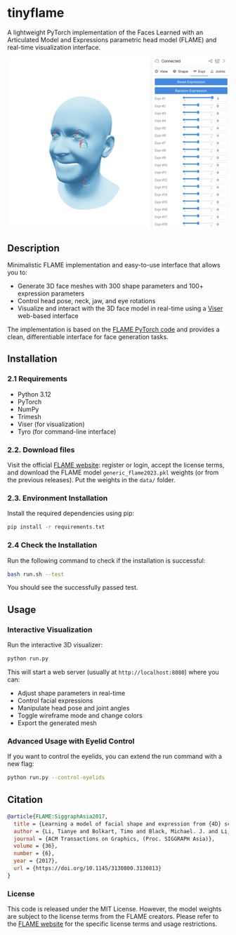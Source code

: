 # tinyflame

A lightweight PyTorch implementation of the Faces Learned with an Articulated Model and Expressions parametric head model (FLAME) and real-time visualization interface.

![tinyflame](assets/demo.png)

## Description

Minimalistic FLAME implementation and easy-to-use interface that allows you to:
- Generate 3D face meshes with 300 shape parameters and 100+ expression parameters
- Control head pose, neck, jaw, and eye rotations
- Visualize and interact with the 3D face model in real-time using a [Viser](https://github.com/viser-ai/viser) web-based interface

The implementation is based on the [FLAME PyTorch code](https://github.com/soubhiksanyal/FLAME_PyTorch) and provides a clean, differentiable interface for face generation tasks.

## Installation

### 2.1 Requirements

- Python 3.12
- PyTorch
- NumPy
- Trimesh
- Viser (for visualization)
- Tyro (for command-line interface)

### 2.2. Download files

Visit the official [FLAME website](https://flame.is.tue.mpg.de): register or login, accept the license terms, and download the FLAME model `generic_flame2023.pkl` weights (or from the previous releases). Put the weights in the `data/` folder.

### 2.3. Environment Installation

Install the required dependencies using pip:

```bash
pip install -r requirements.txt
```

### 2.4 Check the Installation

Run the following command to check if the installation is successful:

```bash
bash run.sh --test
```

You should see the successfully passed test.

## Usage

### Interactive Visualization

Run the interactive 3D visualizer:

```bash
python run.py
```

This will start a web server (usually at `http://localhost:8080`) where you can:
- Adjust shape parameters in real-time
- Control facial expressions
- Manipulate head pose and joint angles
- Toggle wireframe mode and change colors
- Export the generated mesh

### Advanced Usage with Eyelid Control

If you want to control the eyelids, you can extend the run command with a new flag:

```bash
python run.py --control-eyelids
```

## Citation


```bibtex
@article{FLAME:SiggraphAsia2017,
  title = {Learning a model of facial shape and expression from {4D} scans},
  author = {Li, Tianye and Bolkart, Timo and Black, Michael. J. and Li, Hao and Romero, Javier},
  journal = {ACM Transactions on Graphics, (Proc. SIGGRAPH Asia)},
  volume = {36},
  number = {6},
  year = {2017},
  url = {https://doi.org/10.1145/3130800.3130813}
}
```

### License

This code is released under the MIT License. However, the model weights are subject to the license terms from the FLAME creators. Please refer to the [FLAME website](https://flame.is.tue.mpg.de) for the specific license terms and usage restrictions.